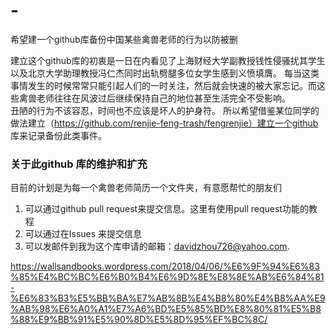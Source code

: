 # -
希望建一个github库备份中国某些禽兽老师的行为以防被删

建立这个github库的初衷是一日在内看见了上海财经大学副教授钱性侵骚扰其学生以及北京大学助理教授冯仁杰同时出轨劈腿多位女学生感到义愤填膺。
每当这类事情发生的时候常常只能引起人们的一时关注，然后就会快速的被大家忘记。而这些禽兽老师往往在风波过后继续保持自己的地位甚至生活完全不受影响。
<br>
丑陋的行为不该容忍，时间也不应该是坏人的护身符。
所以希望借鉴某位同学的做法建立（https://github.com/renjie-feng-trash/fengrenjie）建立一个github 库来记录备份此类事件。

### 关于此github 库的维护和扩充

目前的计划是为每一个禽兽老师简历一个文件夹，有意愿帮忙的朋友们
1. 可以通过github pull request来提交信息。这里有使用pull request功能的教程
2. 可以通过在Issues 来提交信息
3. 可以发邮件到我为这个库申请的邮箱：davidzhou726@yahoo.com. 

https://wallsandbooks.wordpress.com/2018/04/06/%E6%9F%94%E6%83%85%E4%BC%BC%E6%B0%B4%E6%9D%8E%E8%8E%AB%E6%84%81-%E6%83%B3%E5%BB%BA%E7%AB%8B%E4%B8%80%E4%B8%AA%E9%AB%98%E6%A0%A1%E7%A6%BD%E5%85%BD%E8%80%81%E5%B8%88%E9%BB%91%E5%90%8D%E5%8D%95%EF%BC%8C/


